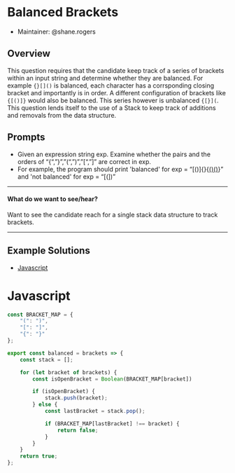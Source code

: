 # Balanced Brackets

- Maintainer: @shane.rogers

## Overview
This question requires that the candidate keep track of a series of brackets within an input string and determine whether they are balanced. For example `{}[]()` is balanced, each character has a corrsponding closing bracket and importantly is in order.
A different configuration of brackets like `{[()]}` would also be balanced. This series however is unbalanced `{[}](`. This question lends itself to the use of a Stack to keep track of additions and removals from the data structure.

## Prompts

* Given an expression string exp. Examine whether the pairs and the orders of “{“,”}”,”(“,”)”,”[“,”]” are correct in exp.
* For example, the program should print 'balanced' for exp = “[()]{}{[()()]()}” and 'not balanced' for exp = “[(])”

----

#### What do we want to see/hear?

Want to see the candidate reach for a single stack data structure to track brackets.

----

## Example Solutions

- [Javascript](#Javascript)

# Javascript

```javascript
const BRACKET_MAP = {
    "(": ")",
    "[": "]",
    "{": "}"
};

export const balanced = brackets => {
    const stack = [];

    for (let bracket of brackets) {
        const isOpenBracket = Boolean(BRACKET_MAP[bracket])

        if (isOpenBracket) {
            stack.push(bracket);
        } else {
            const lastBracket = stack.pop();

            if (BRACKET_MAP[lastBracket] !== bracket) {
                return false;
            }
        }
    }
    return true;
};
```
